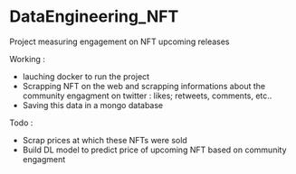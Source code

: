 # DataEngineering_NFT
Project measuring engagement on NFT upcoming releases 

Working : 

- lauching docker to run the project 
- Scrapping NFT on the web and scrapping informations about the community engagment on twitter : likes; retweets, comments, etc..
- Saving this data in a mongo database 

Todo : 
- Scrap prices at which these NFTs were sold
- Build DL model to predict price of upcoming NFT based on community engagment 
